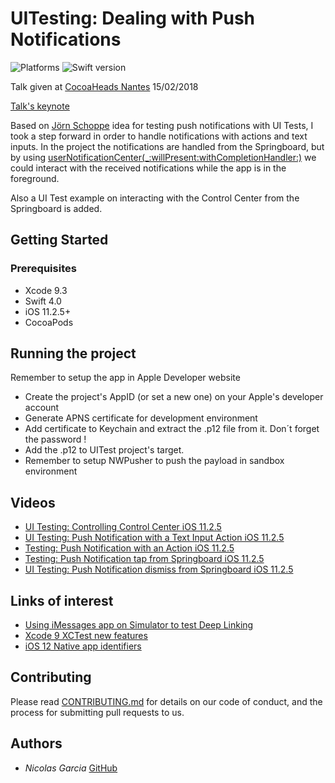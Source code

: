 # UITesting: Dealing with Push Notifications

![Platforms](https://img.shields.io/badge/platform-iOS-blue.svg)
![Swift version](https://img.shields.io/badge/swift-4.0-blue.svg)

Talk given at [CocoaHeads Nantes](https://www.meetup.com/fr-FR/CocoaHeads-Nantes/) 15/02/2018

[Talk's keynote](https://speakerdeck.com/nicoonguitar/ui-testing-dealing-with-push-notifications)

Based on [Jörn Schoppe](http://www.pixeldock.com/blog/testing-push-notifications-with-xcode-uitests/) 
idea for testing push notifications with UI Tests, 
I took a step forward in order to handle notifications with actions and text inputs. 
In the project the notifications are handled from the Springboard, but by using 
[userNotificationCenter(_:willPresent:withCompletionHandler:)](https://developer.apple.com/documentation/usernotifications/unusernotificationcenterdelegate/1649518-usernotificationcenter)
we could interact with the received notifications while the app is in the foreground.

Also a UI Test example on interacting with the Control Center from the Springboard is added.

## Getting Started

### Prerequisites

- Xcode 9.3
- Swift 4.0
- iOS 11.2.5+
- CocoaPods

## Running the project
Remember to setup the app in Apple Developer website

* Create the project's AppID (or set a new one) on your Apple's developer account 
* Generate APNS certificate for development environment 
* Add certificate to Keychain and extract the .p12 file from it. Don´t forget the password !
* Add the .p12 to UITest project's target.
* Remember to setup NWPusher to push the payload in sandbox environment

## Videos

* [UI Testing: Controlling Control Center iOS 11.2.5](https://youtu.be/BTf53VsqnpE)
* [UI Testing: Push Notification with a Text Input Action iOS 11.2.5](https://youtu.be/sdm8101hjXUUI)
* [Testing: Push Notification with an Action iOS 11.2.5](https://youtu.be/TUn2HcCgeYcUI)
* [Testing: Push Notification tap from Springboard iOS 11.2.5](https://youtu.be/gbKuLK5chpU)
* [UI Testing: Push Notification dismiss from Springboard iOS 11.2.5](https://youtu.be/mZ_dv0e7274)
 
 
 ## Links of interest
 
 * [Using iMessages app on Simulator to test Deep Linking](https://blog.branch.io/ui-testing-universal-links-in-xcode-9/)
 * [Xcode 9 XCTest new features](https://medium.com/xcblog/hands-on-xcuitest-features-with-xcode-9-eb4d00be2781)
 * [iOS 12 Native app identifiers](https://github.com/joeblau/apple-bundle-identifiers)

## Contributing

Please read [CONTRIBUTING.md](https://gist.github.com/PurpleBooth/b24679402957c63ec426) for details on our code of conduct, and the process for submitting pull requests to us.

## Authors

- *Nicolas Garcia* [GitHub](https://github.com/nigarcia88)

